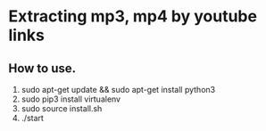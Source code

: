 # Extracting mp3, mp4 by youtube links

## How to use.
1. sudo apt-get update && sudo apt-get install python3
2. sudo pip3 install virtualenv
2. sudo source install.sh
4. ./start
